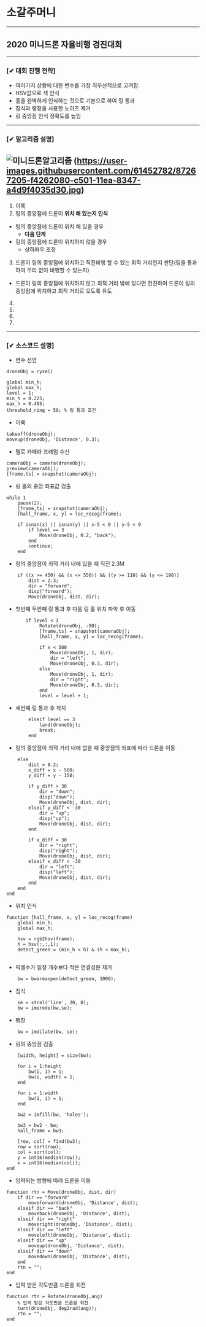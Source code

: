 # 소갈주머니
------------------------------------------------------
## 2020 미니드론 자율비행 경진대회
------------------------------------------------------
### [✔ 대회 진행 전략] 

* 여러가지 상황에 대한 변수를 가장 최우선적으로 고려함.
* HSV값으로 색 인식
* 홀을 완벽하게 인식하는 것으로 기본으로 하여 링 통과
* 침식과 팽창을 사용한 노이즈 제거
* 링 중앙점 인식 정확도를 높임
------------------------------------------------------
### [✔ 알고리즘 설명]
![미니드론알고리즘](https://user-images.githubusercontent.com/61452782/87249449-1b490780-c49a-11ea-8aa9-996f42cff3ce.jpg)
(https://user-images.githubusercontent.com/61452782/87267205-f4262080-c501-11ea-8347-a4d9f4035d30.jpg)
------------------------------------------------------
1. 이륙
2. 링의 중앙점에 드론이 **위치 해 있는지 인식**
* 링의 중앙점에 드론이 위치 해 있을 경우
  + **다음 단계**
* 링의 중앙점에 드론이 위치하지 않을 경우
  + 상하좌우 조정
3. 드론이 링의 중앙점에 위치하고 직진비행 할 수 있는 최적 거리인지 판단(링을 통과하여 무리 없이 비행할 수 있는지)
* 드론이 링의 중앙점에 위치하지 않고 최적 거리 밖에 있다면 전진하여 드론이 링의 중앙점에 위치하고 최적 거리로 오도록 유도
4.
5.
6.
7.

------------------------------------------------------
### [✔ 소스코드 설명] 

* 변수 선언
```
droneObj = ryze()

global min_h;
global max_h;
level = 1;
min_h = 0.225;
max_h = 0.405;
threshold_ring = 50; % 링 통과 조건
```

* 이륙
```
takeoff(droneObj);
moveup(droneObj, 'Distance', 0.3);
```

* 텔로 카메라 프레임 수신
```
cameraObj = camera(droneObj);
preview(cameraObj);
[frame,ts] = snapshot(cameraObj);
```

* 링 홀의 중앙 좌표값 검출
```
while 1
    pause(2);
    [frame,ts] = snapshot(cameraObj);
    [hall_frame, x, y] = loc_recog(frame);
    
    if isnan(x) || isnan(y) || x-5 < 0 || y-5 < 0
        if level == 3
            Move(droneObj, 0.2, "back");
        end
        continue;
    end
```
    
* 링의 중앙점이 최적 거리 내에 있을 때 직진 2.3M
```
    if ((x >= 450) && (x <= 550)) && ((y >= 110) && (y <= 190))
        dist = 2.3;
        dir = "forward";
        disp("forward");
        Move(droneObj, dist, dir);
```

* 첫번째 두번째 링 통과 후 다음 링 홀 위치 파악 후 이동
```
       if level < 3
            Rotate(droneObj, -90);
            [frame,ts] = snapshot(cameraObj);
            [hall_frame, x, y] = loc_recog(frame);
            
            if x < 500
                Move(droneObj, 1, dir);
                dir = "left";
                Move(droneObj, 0.3, dir);
            else
                Move(droneObj, 1, dir);
                dir = "right";
                Move(droneObj, 0.3, dir);
            end
            level = level + 1;
```

* 세번째 링 통과 후 착지
```
        elseif level == 3
            land(droneObj);
            break;
        end
```

* 링의 중앙점이 최적 거리 내에 없을 때 중앙점의 좌표에 따라 드론을 이동
```
    else
        dist = 0.2;
        x_diff = x - 500;
        y_diff = y - 150;

        if y_diff > 30
            dir = "down";
            disp("down");
            Move(droneObj, dist, dir);
        elseif y_diff < -30
            dir = "up";
            disp("up");
            Move(droneObj, dist, dir);
        end
        
        if x_diff > 30
            dir = "right";
            disp("right");
            Move(droneObj, dist, dir);
        elseif x_diff < -30
            dir = "left";
            disp("left");
            Move(droneObj, dist, dir);
        end
    end
end
```

* 위치 인식
```
function [hall_frame, x, y] = loc_recog(frame)
    global min_h;
    global max_h;
    
    hsv = rgb2hsv(frame);
    h = hsv(:,:,1);
    detect_green = (min_h < h) & (h < max_h);
    
```

* 픽셀수가 일정 개수보다 적은 연결성분 제거
```
    bw = bwareaopen(detect_green, 1000);
```

* 침식
```
    se = strel('line', 20, 0);
    bw = imerode(bw,se);
```

* 팽창
```
    bw = imdilate(bw, se);
```

* 링의 중앙점 검출
```
    [width, height] = size(bw);
    
    for i = 1:height
        bw(i, 1) = 1;
        bw(i, width) = 1;
    end
    
    for i = 1:width
        bw(1, i) = 1;
    end
    
    bw2 = imfill(bw, 'holes');
    
    bw3 = bw2 - bw;
    hall_frame = bw3;

    [row, col] = find(bw3);
    row = sort(row);
    col = sort(col);
    y = int16(median(row));
    x = int16(median(col));
end
```

* 입력되는 방향에 따라 드론을 이동
```
function rtn = Move(droneObj, dist, dir)
    if dir == "forward"
        moveforward(droneObj, 'Distance', dist);
    elseif dir == "back"
        moveback(droneObj, 'Distance', dist);
    elseif dir == "right"
        moveright(droneObj, 'Distance', dist);
    elseif dir == "left"
        moveleft(droneObj, 'Distance', dist);
    elseif dir == "up"
        moveup(droneObj, 'Distance', dist);
    elseif dir == "down"
        movedown(droneObj, 'Distance', dist);
    end
    rtn = "";
end
```

* 입력 받은 각도만큼 드론을 회전
```
function rtn = Rotate(droneObj,ang)
    % 입력 받은 각도만큼 드론을 회전
    turn(droneObj, deg2rad(ang));
    rtn = "";
end
```

